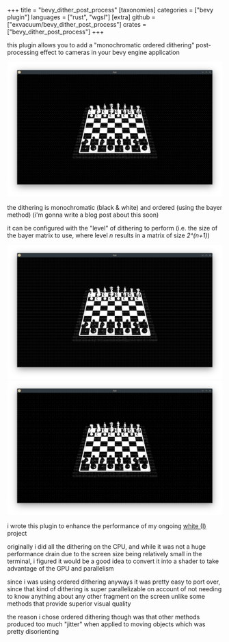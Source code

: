 +++
title = "bevy_dither_post_process"
[taxonomies]
categories = ["bevy plugin"]
languages = ["rust", "wgsl"]
[extra]
github = ["exvacuum/bevy_dither_post_process"]
crates = ["bevy_dither_post_process"]
+++

this plugin allows you to add a "monochromatic ordered dithering" post-processing effect to cameras in your bevy engine application

![level 3](level_3.png)

the dithering is monochromatic (black & white) and ordered (using the bayer method) (i'm gonna write a blog post about this soon)

it can be configured with the "level" of dithering to perform (i.e. the size of the bayer matrix to use, where level *n* results in a matrix of size *2^(n+1)*)

![level 2](level_2.png)
![level 4](level_4.png)

i wrote this plugin to enhance the performance of my ongoing [white (I)](@/projects/white_I/index.md) project

originally i did all the dithering on the CPU, and while it was not a huge performance drain due to the screen size being relatively small in the terminal, i figured it would be a good idea to convert it into a shader to take advantage of the GPU and parallelism

since i was using ordered dithering anyways it was pretty easy to port over, since that kind of dithering is super parallelizable on account of not needing to know anything about any other fragment on the screen unlike some methods that provide superior visual quality

the reason i chose ordered dithering though was that other methods produced too much "jitter" when applied to moving objects which was pretty disorienting


